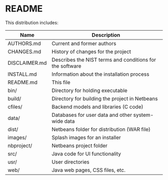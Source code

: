 # README

This distribution includes:

| Name            | Description                                                |
| ----------------|------------------------------------------------------------|
| AUTHORS.md      | Current and former authors                                 |
| CHANGES.md      | History of changes for the project                         |
| DISCLAIMER.md   | Describes the NIST terms and conditions for the software   |
| INSTALL.md      | Information about the installation process                 |
| README.md       | This file                                                  |
| bin/            | Directory for holding executable                           |
| build/          | Directory for building the project in Netbeans             |
| cfiles/         | Backend models and libraries (C code)                      |
| data/           | Databases for user data and other system-wide data         |
| dist/           | Netbeans folder for distribution (WAR file)                |
| images/         | Splash images for an installer                             |
| nbproject/      | Netbeans project folder                                    |
| src/            | Java code for UI functionality                             |
| usr/            | User directories                                           |
| web/            | Java web pages, CSS files, etc.                            |
